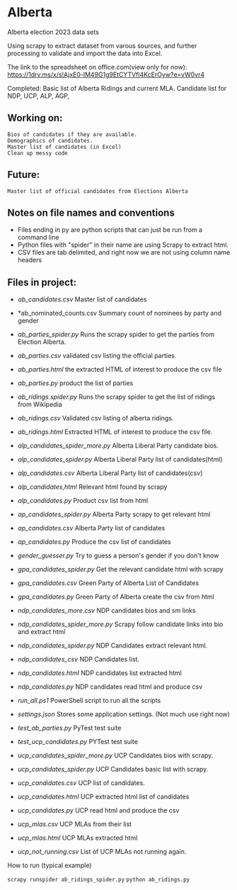 # Alberta
Alberta election 2023 data sets

Using scrapy to extract dataset from varous sources, and further processing
to validate and import the data into Excel. 

The link to the spreadsheet on office.com(view only for now):
    https://1drv.ms/x/s!AjxE0-lM49G1g9EtCYTVfl4KcErOyw?e=vW0vr4

Completed:
    Basic list of Alberta Ridings and current MLA.
    Candidate list for NDP, UCP, ALP, AGP,

## Working on:
    Bios of candidates if they are available.
    Demographics of candidates.
    Master list of candidates (in Excel)
    Clean up messy code

## Future:
    Master list of official candidates from Elections Alberta
    

## Notes on file names and conventions
* Files ending in py are python scripts that can just be run from a command line
* Python files with "spider" in their name are using Scrapy to extract html.
* CSV files are tab delimited, and right now we are not using column name headers

## Files in project:

* *ab_candidates.csv*           Master list of candidates
* *ab_nominated_counts.csv      Summary count of nominees by party and gender

* *ab_parties_spider.py*        Runs the scrapy spider to get the parties from Election Alberta.
* *ab_parties.csv*              validated csv listing the official parties.
* *ab_parties.html*             the extracted HTML of interest to produce the csv file
* *ab_parties.py*               product the list of parties

* *ab_ridings.spider.py*        Runs the scrapy spider to get the list of ridings from Wikipedia
* *ab_ridings.csv*              Validated csv listing of alberta ridings.
* *ab_ridings.html*             Extracted HTML of interest to produce the csv file.  

* *alp_candidates_spider_more.py*   Alberta Liberal Party candidate bios.
* *alp_candidates_spider.py*    Alberta Liberal Party list of candidates(html)
* *alp_candidates.csv*          Alberta Liberal Party list of candidates(csv)
* *alp_candidates,html*         Relevant html found by scrapy
* *alp_candidates.py*           Product csv list from html

* *ap_candidates_spider.py*     Alberta Party scrapy to get relevant html
* *ap_candidates.csv*           Alberta Party list of candidates
* *ap_candidates.py*            Produce the csv list of candidates

* *gender_guesser.py*           Try to guess a person's gender if you don't know

* *gpa_candidates_spider.py*    Get the relevant candidate html with scrapy 
* *gpa_candidates.csv*          Green Party of Alberta List of Candidates
* *gpa_candidates.py*           Green Party of Alberta create the csv from html

* *ndp_candidates_more.csv*     NDP candidates bios and sm links
* *ndp_candidates_spider_more.py*    Scrapy follow candidate links into bio and extract html
* *ndp_candidates_spider.py*    NDP Candidates extract relevant html.
* *ndp_candidates_csv*          NDP Candidates list.
* *ndp_candidates.html*         NDP candidates list extracted html
* *ndp_candidates.py*           NDP candidates read html and produce csv

* *run_all.ps1*                 PowerShell script to run all the scripts
* *settings.json*               Stores some application settings. (Not much use right now)

* *test_ab_parties.py*          PyTest test suite
* *test_ucp_candidates.py*      PYTest test suite

* *ucp_candidates_spider_more.py*    UCP Candidates bios with scrapy.
* *ucp_candidates_spider.py*    UCP Candidates basic list with scrapy.
* *ucp_candidates.csv*          UCP list of candidates.
* *ucp_candidates.html*         UCP extracted html list of candidates
* *ucp_candidates.py*           UCP read html and produce the csv

* *ucp_mlas.csv*                UCP MLAs from their list
* *ucp_mlas.html*               UCP MLAs extracted html
* *ucp_not_running.csv*         List of UCP MLAs not running again.


How to run (typical example)

`scrapy runspider ab_ridings_spider.py`
`python ab_ridings.py`

          
